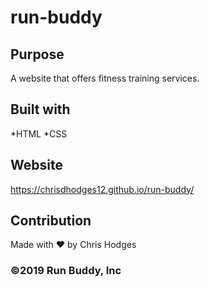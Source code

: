 # run-buddy

## Purpose
A website that offers fitness training services.

## Built with
*HTML
*CSS

## Website 
https://chrisdhodges12.github.io/run-buddy/

## Contribution
Made with ❤️  by Chris Hodges 

### ©️2019 Run Buddy, Inc 
